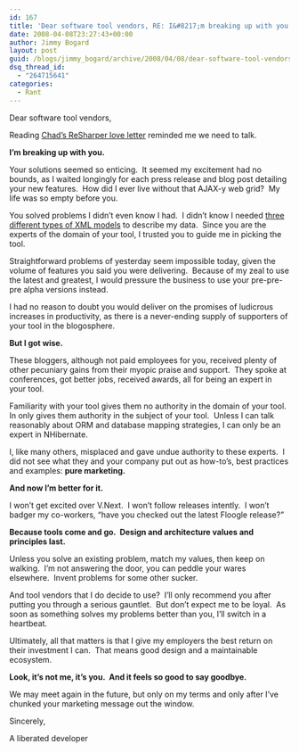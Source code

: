 ```yaml
---
id: 167
title: 'Dear software tool vendors, RE: I&#8217;m breaking up with you'
date: 2008-04-08T23:27:43+00:00
author: Jimmy Bogard
layout: post
guid: /blogs/jimmy_bogard/archive/2008/04/08/dear-software-tool-vendors-re-i-m-breaking-up-with-you.aspx
dsq_thread_id:
  - "264715641"
categories:
  - Rant
---
```

Dear software tool vendors,

Reading [Chad&#8217;s ReSharper love letter](http://lostechies.com/blogs/chad_myers/archive/2008/04/07/dear-jetbrains-re-resharper-4-eap-nightlies.aspx) reminded me we need to talk.

**I&#8217;m breaking up with you.**

Your solutions seemed so enticing.&nbsp; It seemed my excitement had no bounds, as I waited longingly for each press release and blog post detailing your new features.&nbsp; How did I ever live without that AJAX-y web grid?&nbsp; My life was so empty before you.

You solved problems I didn&#8217;t even know I had.&nbsp; I didn&#8217;t know I needed [three different types of XML models](http://msdn2.microsoft.com/en-us/library/aa697427(VS.80).aspx) to describe my data.&nbsp; Since you are the experts of the domain of your tool, I trusted you to guide me in picking the tool.

Straightforward problems of yesterday seem impossible today, given the volume of features you said you were delivering.&nbsp; Because of my zeal to use the latest and greatest, I would pressure the business to use your pre-pre-pre alpha versions instead.

I had no reason to doubt you would deliver on the promises of ludicrous increases in productivity, as there is a never-ending supply of supporters of your tool in the blogosphere.

**But I got wise.**

These bloggers, although not paid employees for you, received plenty of other pecuniary gains from their myopic praise and support.&nbsp; They spoke at conferences, got better jobs, received awards, all for being an expert in your tool.

Familiarity with your tool gives them no authority in the domain of your tool.&nbsp; In only gives them authority in the subject of your tool.&nbsp; Unless I can talk reasonably about ORM and database mapping strategies, I can only be an expert in NHibernate.

I, like many others, misplaced and gave undue authority to these experts.&nbsp; I did not see what they and your company put out as how-to&#8217;s, best practices and examples: **pure marketing.**

**And now I&#8217;m better for it.**

I won&#8217;t get excited over V.Next.&nbsp; I won&#8217;t follow releases intently.&nbsp; I won&#8217;t badger my co-workers, &#8220;have you checked out the latest Floogle release?&#8221;

**Because tools come and go.&nbsp; Design and architecture values and principles last.**

Unless you solve an existing problem, match my values, then keep on walking.&nbsp; I&#8217;m not answering the door, you can peddle your wares elsewhere.&nbsp; Invent problems for some other sucker.

And tool vendors that I do decide to use?&nbsp; I&#8217;ll only recommend you after putting you through a serious gauntlet.&nbsp; But don&#8217;t expect me to be loyal.&nbsp; As soon as something solves my problems better than you, I&#8217;ll switch in a heartbeat.

Ultimately, all that matters is that I give my employers the best return on their investment I can.&nbsp; That means good design and a maintainable ecosystem.

**Look, it&#8217;s not me, it&#8217;s you.&nbsp; And it feels so good to say goodbye.**

We may meet again in the future, but only on my terms and only after I&#8217;ve chunked your marketing message out the window.

Sincerely,

A liberated developer